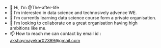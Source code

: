 - 👋 Hi, I’m @The-after-life
- 👀 I’m interested in data science and technosively advence WE.
- 🌱 I’m currently learning data science course form a private organisation. 
- 💞️ I’m looking to collaborate on a great organisation having high ambitions like me.
- 📫 How to reach me can contact by email id : akshaymayekar02399@gmail.com

<!---
The-after-life/The-after-life is a ✨ special ✨ repository because its `README.md` (this file) appears on your GitHub profile.
You can click the Preview link to take a look at your changes.
--->
